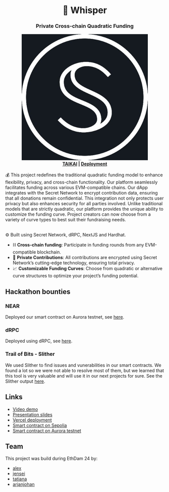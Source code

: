 <div align="center">
  <h1 align="center">🤫 Whisper</h1>
  <h3>Private Cross-chain Quadratic Funding</h3>
  <img src="logo.jpg" alt="logo" /><br>
  <b><a href="https://taikai.network/cryptocanal/hackathons/ethdam2024/projects/cluxtb3ci00qaz301yt806bvw/idea">TAIKAI</a> | <a href="https://secret-repo-nextjs.vercel.app/">Deployment</a></b>
</div>
<br>
💰 This project redefines the traditional quadratic funding model to enhance flexibility, privacy, and cross-chain functionality. Our platform seamlessly facilitates funding across various EVM-compatible chains. Our dApp integrates with the Secret Network to encrypt contribution data, ensuring that all donations remain confidential. This integration not only protects user privacy but also enhances security for all parties involved. Unlike traditional models that are strictly quadratic, our platform provides the unique ability to customize the funding curve. Project creators can now choose from a variety of curve types to best suit their fundraising needs.<br><br>

⚙️ Built using Secret Network, dRPC, NextJS and Hardhat.

- ⛓️ **Cross-chain funding**: Participate in funding rounds from any EVM-compatible blockchain.
- 🔏 **Private Contributions**: All contributions are encrypted using Secret Network’s cutting-edge technology, ensuring total privacy.
- 📈 **Customizable Funding Curves**: Choose from quadratic or alternative curve structures to optimize your project’s funding potential.

## Hackathon bounties

### NEAR

Deployed our smart contract on Aurora testnet, see [here](https://explorer.testnet.aurora.dev/address/0x072117443CEb3920d9D95d2F005b23FeC9E761aD).

### dRPC

Deployed using dRPC, see [here](https://github.com/ethdam24-quadratic/secret-repo/blob/4300b8cc0d541eb2f804f10b690959a6def031e6/packages/hardhat/hardhat.config.ts#L54).

### Trail of Bits - Slither

We used Slither to find issues and vunerabilities in our smart contracts. We found a lot so we were not able to resolve most of them, but we learned that this tool is very valuable and will use it in our next projects for sure. See the Slither output [here](https://github.com/ethdam24-quadratic/secret-repo/blob/8a836b64df14884b867c4bb847eb89416977d735/packages/hardhat/slither_output.txt).

## Links

- [Video demo](todo)
- [Presentation slides](todo)
- [Vercel deployment](https://secret-repo-nextjs.vercel.app/)
- [Smart contract on Sepolia](https://sepolia.etherscan.io/address/0xd15dbaB3A09aEFfDD179AC645f375658F0B11B01#code)
- [Smart contract on Aurora testnet](https://explorer.testnet.aurora.dev/address/0x072117443CEb3920d9D95d2F005b23FeC9E761aD)

## Team

This project was build during EthDam 24 by:

- [alex](https://twitter.com/Secret_Saturn_)
- [jensei](https://x.com/jensei_)
- [tatiana](https://x.com/ilge_ustun/)
- [arjanjohan](https://x.com/arjanjohan/)
